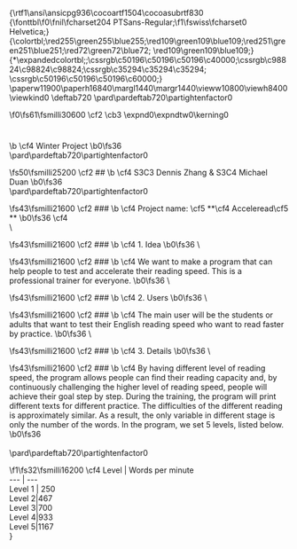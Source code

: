 {\rtf1\ansi\ansicpg936\cocoartf1504\cocoasubrtf830
{\fonttbl\f0\fnil\fcharset204 PTSans-Regular;\f1\fswiss\fcharset0 Helvetica;}
{\colortbl;\red255\green255\blue255;\red109\green109\blue109;\red251\green251\blue251;\red72\green72\blue72;
\red109\green109\blue109;}
{\*\expandedcolortbl;;\cssrgb\c50196\c50196\c50196\c40000;\cssrgb\c98824\c98824\c98824;\cssrgb\c35294\c35294\c35294;
\cssrgb\c50196\c50196\c50196\c60000;}
\paperw11900\paperh16840\margl1440\margr1440\vieww10800\viewh8400\viewkind0
\deftab720
\pard\pardeftab720\partightenfactor0

\f0\fs61\fsmilli30600 \cf2 \cb3 \expnd0\expndtw0\kerning0
#
\b \cf4 Winter Project
\b0\fs36 \
\pard\pardeftab720\partightenfactor0

\fs50\fsmilli25200 \cf2 ##
\b \cf4 S3C3 Dennis Zhang & S3C4 Michael Duan
\b0\fs36 \
\pard\pardeftab720\partightenfactor0

\fs43\fsmilli21600 \cf2 ###
\b \cf4 Project name: \cf5 **\cf4 Acceleread\cf5 **
\b0\fs36 \cf4 \
\

\fs43\fsmilli21600 \cf2 ###
\b \cf4 1. Idea
\b0\fs36 \

\fs43\fsmilli21600 \cf2 ###
\b \cf4  We want to make a program that can help people to test and accelerate their reading speed. This is a professional trainer for everyone. 
\b0\fs36 \

\fs43\fsmilli21600 \cf2 ###
\b \cf4 2. Users
\b0\fs36 \

\fs43\fsmilli21600 \cf2 ###
\b \cf4 The main user will be the students or adults that want to test their English reading speed who want to read faster by practice. 
\b0\fs36 \

\fs43\fsmilli21600 \cf2 ###
\b \cf4 3. Details
\b0\fs36 \

\fs43\fsmilli21600 \cf2 ###
\b \cf4 By having different level of reading speed, the program allows people can find their reading capacity and, by continuously challenging the higher level of reading speed, people will achieve their goal step by step. During the training, the program will print different texts for different practice. The difficulties of the different reading is approximately similar. As a result, the only variable in different stage is only the number of the words. In the program, we set 5 levels, listed below.
\b0\fs36 \
\
\pard\pardeftab720\partightenfactor0

\f1\fs32\fsmilli16200 \cf4 Level | Words per minute\
--- | ---\
Level 1 | 250\
Level 2|467\
Level 3|700\
Level 4|933\
Level 5|1167\
}